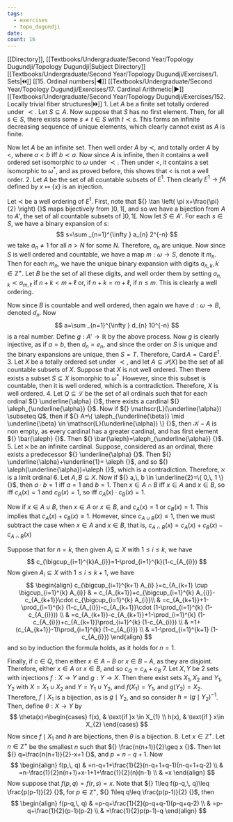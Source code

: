 ```yaml
---
tags:
  - exercises
  - topo_dugundji
date: 
count: 16
---
```

[[Directory]], [[Textbooks/Undergraduate/Second Year/Topology Dugundji/Topology Dugundji|Subject Directory]]
[[Textbooks/Undergraduate/Second Year/Topology Dugundji/Exercises/1. Sets|🞀🞀]] [[15. Ordinal numbers|◀]] [[Textbooks/Undergraduate/Second Year/Topology Dugundji/Exercises/17. Cardinal Arithmetic|▶]] [[Textbooks/Undergraduate/Second Year/Topology Dugundji/Exercises/152. Locally trivial fiber structures|🞂🞂]]
1. 
Let ${} A {}$ be a finite set totally ordered under $\prec {}$. Let ${} S \subseteq A {}$. Now suppose that $S$ has no first element. Then, for all ${} s \in S {}$, there exists some ${} s\neq t \in S {}$ with ${} t \prec s {}$. This forms an infinite decreasing sequence of unique elements, which clearly cannot exist as ${} A {}$ is finite. 

Now let $A {}$ be an infinite set. Then well order $A$ by $\prec$, and totally order $A$ by $<$, where $a<b {}$ iff ${} b \prec a {}$. Now since $A$ is infinite, then it contains a well ordered set isomorphic to $\omega$ under ${} \prec {}$. Then under $<$, it contains a set isomorphic to $\omega^{*}$, and as proved before, this shows that $<$ is not a well order.
2. 
Let $A$ be the set of all countable subsets of ${} E^{1}$. Then clearly ${} E^{1}\to{f}A {}$ defined by ${} x \mapsto \{ x \} {}$ is an injection. 

Let ${} \prec$ be a well ordering of ${} E^{1}$. First, note that ${} \tan \left( \pi x+\frac{\pi}{2} \right) {}$ maps bijectively from ${} ]0,\, 1[ {}$, and so we have a bijection from ${} A$ to $A' {}$, the set of all countable subsets of ${} ]0,\, 1[ {}$. Now let ${} S \in A' {}$. For each ${} s \in S {}$, we have a binary expansion of $s {}$:
$$
s=\sum _{n=1}^{\infty } a_{n} 2^{-n}
$$
we take ${} a_{n}\neq 1 {}$ for all $n >N {}$ for some $N$. Therefore, ${} a_{n}$ are unique. Now since ${} S {}$ is well ordered and countable, we have a map ${} m:\omega\to{}S {}$, denote it ${} m_{n}$. Then for each ${} m_{n}$, we have the unique binary expansion with digits ${} a_{n,\, k},\, k \in \mathbb{Z}^{+} {}$. Let $B$ be the set of all these digits, and well order them by setting ${} a_{n,\, k} \prec a_{m,\, \ell} {}$ if ${} n+k <m+\ell {}$ or, if ${} n+k=m+\ell {}$, if ${} n \leq m {}$. This is clearly a well ordering. 

Now since $B$ is countable and well ordered, then again we have $d:\omega\to{}B {}$, denoted ${} d_{n}$. Now 
$$
a=\sum _{n=1}^{\infty } d_{n} 10^{-n}
$$
is a real number. Define ${} g:A'\to{}\mathbb{R} {}$ by the above process. Now $g$ is clearly injective, as if ${} a=b {}$, then ${} d_{n}=e_{n} {}$, and since the order on $S$ is unique and the binary expansions are unique, then $S=T {}$. Therefore, ${} \operatorname{Card}A=\operatorname{Card}E^{1} {}$. 
3. 
Let $X {}$ be a totally ordered set under $\prec {}$, and let ${} A\subseteq \mathscr{P}(X) {}$ be the set of all countable subsets of $X. {}$ Suppose that $X$ is not well ordered. Then there exists a subset ${} S \subseteq X {}$ isomorphic to ${} \omega^{*}$. However, since this subset is countable, then it is well ordered, which is a contradiction. Therefore, $X$ is well ordered. 
4. 
Let ${} Q \subseteq \mathscr{L} {}$ be the set of all ordinals such that for each ordinal ${} \underline{\alpha} {}$, there exists a cardinal ${} \aleph_{\underline{\alpha}} {}$. Now if ${} \mathscr{L}(\underline{\alpha}) \subseteq Q$, then if ${} A=\{ \aleph_{\underline{\beta}} \mid  \underline{\beta} \in \mathscr{L}(\underline{\alpha}) \} {}$, then ${} \mathscr{K} - A {}$ is non empty, as every cardinal has a greater cardinal, and has first element ${} \bar{\aleph} {}$. Then ${} \bar{\aleph}=\aleph_{\underline{\alpha}} {}$. 
5. 
Let $\aleph {}$ be an infinite cardinal. Suppose, considered as an ordinal, there exists a predecessor ${} \underline{\alpha} {}$. Then ${} \underline{\alpha}+\underline{1}= \aleph {}$, and so ${} \aleph(\underline{\alpha})=\aleph {}$, which is a contradiction. Therefore, $\aleph$ is a limit ordinal
6. 
Let ${} A,\, B \subseteq X {}$. Now if ${} a,\, b \in \underline{2}=\{ 0,\, 1 \} {}$, then ${} a\cdot b=1 {}$ iff ${} a=1  {}$ and ${} b=1 {}$. Then ${} x \in A \cap B {}$ iff ${} x \in A {}$ and ${} x \in B {}$, so iff ${} c_{A}(x)=1 {}$ and ${} c_{B}(x)=1 {}$, so iff ${} c_{A}(x)\cdot c_{B}(x)=1 {}$. 

Now if ${} x \in A \cup B {}$, then ${} x \in A {}$ or ${} x \in B {}$, and ${} c_{A}(x)=1 {}$ or ${} c_{B}(x)=1 {}$. This implies that ${} c_{A}(x)+c_{B}(x) \geq 1 {}$. However, since ${} c_{A \cup B}(x)\leq 1 {}$, then we must subtract the case when ${} x \in A {}$ and ${} x \in B {}$, that is, ${} c_{A \cap  B}(x)=c_{A}(x)+c_{B}(x)-c_{A \cap B}(x) {}$

Suppose that for ${} n=k {}$, then given ${} A_{i} \subseteq X {}$ with $1\leq i\leq k$, we have 
$$
c_{\bigcup_{i=1}^{k}A_{i}}=1-\prod_{i=1}^{k}(1-c_{A_{i}}) 
$$
Now given ${} A_{i} \subseteq X {}$ with ${} 1 \leq i\leq k+1 {}$, we have 
$$
\begin{align}
c_{\bigcup_{i=1}^{k+1} A_{i} }=c_{A_{k+1} \cup  \bigcup_{i=1}^{k} A_{i}} & = c_{A_{k+1}}+c_{\bigcup_{i=1}^{k} A_{i}}-c_{A_{k+1}}\cdot c_{\bigcup_{i=1}^{k} A_{i}}\\
 & =c_{A_{k+1}}+1-\prod_{i=1}^{k} (1-c_{A_{i}})-c_{A_{k+1}}\cdot (1-\prod_{i=1}^{k} (1-c_{A_{i}})) \\
 & =c_{A_{k+1}}-c_{A_{k+1}}+1-\prod_{i=1}^{k} (1-c_{A_{i}})+c_{A_{k+1}}\prod_{i=1}^{k} (1-c_{A_{i}}) \\
 & =1+(c_{A_{k+1}}-1)\prod_{i=1}^{k} (1-c_{A_{i}}) \\
 & =1-\prod_{i=1}^{k+1} (1-c_{A_{i}})
\end{align}
$$
and so by induction the formula holds, as it holds for ${} n=1 {}$. 

Finally, if ${} c \in Q {}$, then either ${} x \in A-B {}$ or ${} x \in B-A {}$, as they are disjoint. Therefore, either ${} x \in A {}$ or ${} x \in B {}$, and so ${} c_{Q}=c_{A}+c_{B} {}$
7. 
Let $X,\, Y {}$ be 2 sets with injections $f:X\to{}Y {}$ and ${} g :Y\to{}X {}$. Then there exist sets $X_{1},\, X_{2} {}$ and $Y_{1},\, Y_{2} {}$ with ${} X=X_{1} \cup X_{2} {}$ and ${} Y=Y_{1} \cup Y_{2} {}$, and ${} f(X_{1})=Y_{1} {}$, and $g(Y_{2})=X_{2} {}$. Therefore, $f \mid X_{1} {}$ is a bijection, as is $g \mid Y_{2} {}$, and so consider ${} h=(g\mid Y_{2})^{-1} {}$. Then, define $\theta:X\to{}Y {}$ by
$$
\theta(x)=\begin{cases}
f(x), & \text{if }x \in X_{1} \\
h(x), & \text{if } x\in X_{2}
\end{cases}
$$
Now since ${} f \mid X_{1} {}$ and ${} h {}$ are bijections, then $\theta$ is a bijection. 
8. 
Let ${} x \in \mathbb{Z}^{+} {}$. Let ${} n \in \mathbb{Z}^{+} {}$ be the smallest ${} n$ such that ${} \frac{n(n+1)}{2}\geq x {}$. Then let ${} q=\frac{n(n+1)}{2}-x+1 {}$, and ${} p=n-q+1 {}$. Now
$$
\begin{align}
 f(p,\, q) & =n-q+1+\frac{1}{2}(n-q+1+q-1)(n-q+1+q-2)   \\
 & =n-\frac{1}{2}n(n+1)+x-1+1+\frac{1}{2}(n)(n-1) \\
 & =x
 \end{align}
$$
Now suppose that ${} f(p,\, q)=f(r,\, s)=x {}$. Note that ${} 1\leq f(p-q,\, q)\leq \frac{p(p-1)}{2} {}$, for ${} p \in \mathbb{Z}^{+} {}$, ${} 1\leq q\leq \frac{p(p-1)}{2} {}$, then
$$
\begin{align}
 f(p-q,\, q)  & =p-q+\frac{1}{2}(p-q+q-1)(p-q+q-2) \\
 & =p-q+\frac{1}{2}(p-1)(p-2) \\
 & =\frac{1}{2}p(p-1)-q 
 \end{align}
$$